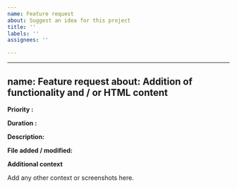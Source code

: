 ```yaml
---
name: Feature request
about: Suggest an idea for this project
title: ''
labels: ''
assignees: ''

---
```


---
name: Feature request
about: Addition of functionality and / or HTML content
---

**Priority :**

**Duration :** 

**Description:**

**File added / modified:**


**Additional context**

Add any other context or screenshots here.
